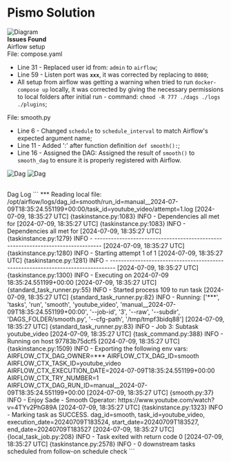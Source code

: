 # Pismo Solution


![Diagram](https://github.com/marcusarenas/pismo/blob/master/solution_images/pismo.drawio.svg?raw=true)
<br>
<b>Issues Found</b>
<br>
Airflow setup <br>
File: compose.yaml
- Line 31 - Replaced user id from: `admin` to `airflow`;
- Line 59 - Listen port was <b>`xxx`</b>, it was corrected by replacing to `8080`;
- All setup from airflow was getting a warning when tried to run `docker-compose up` locally, it was corrected by giving the necessary permissions to local folders after initial run - command: `chmod -R 777 ./dags ./logs ./plugins`;

File: smooth.py
- Line 6 - Changed `schedule` to `schedule_interval` to match Airflow's expected argument name;
- Line 11 - Added ':' after function definition `def smooth():`;
- Line 16 - Assigned the DAG: Assigned the result of `smooth()` to `smooth_dag` to ensure it is properly registered with Airflow.

![Dag](https://github.com/marcusarenas/pismo/blob/master/solution_images/dag_executed0.png?raw=true)
![Dag](https://github.com/marcusarenas/pismo/blob/master/solution_images/dag_executed.png?raw=true)

<br>
Dag Log
```
*** Reading local file: /opt/airflow/logs/dag_id=smooth/run_id=manual__2024-07-09T18:35:24.551199+00:00/task_id=youtube_video/attempt=1.log
[2024-07-09, 18:35:27 UTC] {taskinstance.py:1083} INFO - Dependencies all met for <TaskInstance: smooth.youtube_video manual__2024-07-09T18:35:24.551199+00:00 [queued]>
[2024-07-09, 18:35:27 UTC] {taskinstance.py:1083} INFO - Dependencies all met for <TaskInstance: smooth.youtube_video manual__2024-07-09T18:35:24.551199+00:00 [queued]>
[2024-07-09, 18:35:27 UTC] {taskinstance.py:1279} INFO - 
--------------------------------------------------------------------------------
[2024-07-09, 18:35:27 UTC] {taskinstance.py:1280} INFO - Starting attempt 1 of 1
[2024-07-09, 18:35:27 UTC] {taskinstance.py:1281} INFO - 
--------------------------------------------------------------------------------
[2024-07-09, 18:35:27 UTC] {taskinstance.py:1300} INFO - Executing <Task(SmoothOperator): youtube_video> on 2024-07-09 18:35:24.551199+00:00
[2024-07-09, 18:35:27 UTC] {standard_task_runner.py:55} INFO - Started process 109 to run task
[2024-07-09, 18:35:27 UTC] {standard_task_runner.py:82} INFO - Running: ['***', 'tasks', 'run', 'smooth', 'youtube_video', 'manual__2024-07-09T18:35:24.551199+00:00', '--job-id', '3', '--raw', '--subdir', 'DAGS_FOLDER/smooth.py', '--cfg-path', '/tmp/tmpf3bidq88']
[2024-07-09, 18:35:27 UTC] {standard_task_runner.py:83} INFO - Job 3: Subtask youtube_video
[2024-07-09, 18:35:27 UTC] {task_command.py:388} INFO - Running <TaskInstance: smooth.youtube_video manual__2024-07-09T18:35:24.551199+00:00 [running]> on host 97783b75dcf5
[2024-07-09, 18:35:27 UTC] {taskinstance.py:1509} INFO - Exporting the following env vars:
AIRFLOW_CTX_DAG_OWNER=***
AIRFLOW_CTX_DAG_ID=smooth
AIRFLOW_CTX_TASK_ID=youtube_video
AIRFLOW_CTX_EXECUTION_DATE=2024-07-09T18:35:24.551199+00:00
AIRFLOW_CTX_TRY_NUMBER=1
AIRFLOW_CTX_DAG_RUN_ID=manual__2024-07-09T18:35:24.551199+00:00
[2024-07-09, 18:35:27 UTC] {smooth.py:37} INFO - Enjoy Sade - Smooth Operator: https://www.youtube.com/watch?v=4TYv2PhG89A
[2024-07-09, 18:35:27 UTC] {taskinstance.py:1323} INFO - Marking task as SUCCESS. dag_id=smooth, task_id=youtube_video, execution_date=20240709T183524, start_date=20240709T183527, end_date=20240709T183527
[2024-07-09, 18:35:27 UTC] {local_task_job.py:208} INFO - Task exited with return code 0
[2024-07-09, 18:35:27 UTC] {taskinstance.py:2578} INFO - 0 downstream tasks scheduled from follow-on schedule check
```